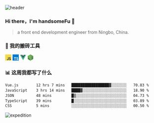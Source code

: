 ![header](https://raw.githubusercontent.com/fzq1998/fzq1998/master/header.png)

### Hi there，I'm handsomeFu 👋

> a front end development engineer from Ningbo, China.

### 🔧 我的搬砖工具
<code><img height="20" src="https://raw.githubusercontent.com/github/explore/80688e429a7d4ef2fca1e82350fe8e3517d3494d/topics/javascript/javascript.png" alt="javascript"></code>
<code><img height="20" src="https://raw.githubusercontent.com/github/explore/80688e429a7d4ef2fca1e82350fe8e3517d3494d/topics/typescript/typescript.png" alt="typescript"></code>
<code><img height="20" src="https://raw.githubusercontent.com/github/explore/80688e429a7d4ef2fca1e82350fe8e3517d3494d/topics/vue/vue.png" alt="vue"></code>
<code><img height="20" src="https://raw.githubusercontent.com/github/explore/80688e429a7d4ef2fca1e82350fe8e3517d3494d/topics/nodejs/nodejs.png" alt="nodejs"></code>



### 📊 这周我都写了什么
<!--START_SECTION:waka-->

```txt
Vue.js        12 hrs 7 mins   █████████████████▓░░░░░░░   70.83 %
JavaScript    3 hrs 14 mins   ████▓░░░░░░░░░░░░░░░░░░░░   18.90 %
JSON          48 mins         █▒░░░░░░░░░░░░░░░░░░░░░░░   04.73 %
TypeScript    39 mins         █░░░░░░░░░░░░░░░░░░░░░░░░   03.89 %
CSS           5 mins          ░░░░░░░░░░░░░░░░░░░░░░░░░   00.50 %
```

<!--END_SECTION:waka-->


![expedition](https://raw.githubusercontent.com/fzq1998/fzq1998/master/expedition.gif)

